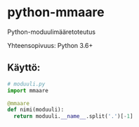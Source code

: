 python-mmaare
==============

Python-moduulimääretoteutus

Yhteensopivuus: Python 3.6+

Käyttö:
------

```python
# moduuli.py
import mmaare

@mmaare
def nimi(moduuli):
  return moduuli.__name__.split('.')[-1]
```
